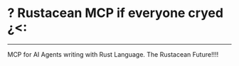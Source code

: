 # ? Rustacean MCP if everyone cryed ¿<:
______________________________________________
MCP for AI Agents writing with Rust Language. The Rustacean Future!!!!
